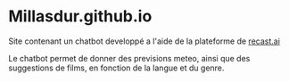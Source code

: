 # Millasdur.github.io

Site contenant un chatbot developpé a l'aide de la plateforme de [recast.ai](https://recast.ai)

Le chatbot permet de donner des previsions meteo, ainsi que des suggestions de films, en fonction de la langue et du genre.
